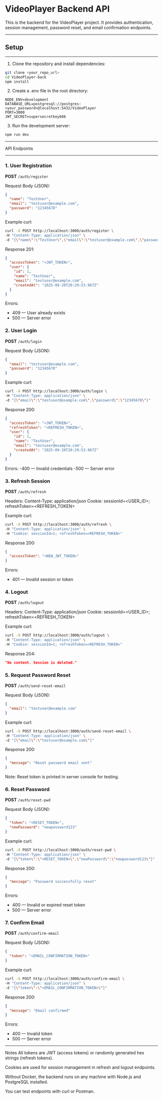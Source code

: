 # VideoPlayer Backend API

This is the backend for the VideoPlayer project. It provides authentication, session management, password reset, and email confirmation endpoints.

---

## Setup

---

1. Clone the repository and install dependencies:

```bash
git clone <your_repo_url>
cd VideoPlayer-back
npm install
```

2. Create a .env file in the root directory:

```env
NODE_ENV=development
DATABASE_URL=postgresql://postgres:<your_password>@localhost:5432/VideoPlayer
PORT=3000
JWT_SECRET=supersecretkey666
```

3. Run the development server:

```bash
npm run dev
```

---

API Endpoints

---

### 1. User Registration

**POST** `/auth/register`

Request Body (JSON):

```json
{
  "name": "TestUser",
  "email": "testuser@example.com",
  "password": "12345678"
}
```

Example curl:

```bash
curl -X POST http://localhost:3000/auth/register \
-H "Content-Type: application/json" \
-d "{\"name\":\"TestUser\",\"email\":\"testuser@example.com\",\"password\":\"12345678\"}"
```

Response 201:

```json
{
  "accessToken": "<JWT_TOKEN>",
  "user": {
    "id": 1,
    "name": "TestUser",
    "email": "testuser@example.com",
    "createdAt": "2025-09-20T20:29:53.967Z"
  }
}
```

Errors:

- 409 — User already exists
- 500 — Server error

### 2. User Login

**POST** `/auth/login`

Request Body (JSON):

```json
{
  "email": "testuser@example.com",
  "password": "12345678"
}
```

Example curl:

```bash
curl -X POST http://localhost:3000/auth/login \
-H "Content-Type: application/json" \
-d "{\"email\":\"testuser@example.com\",\"password\":\"12345678\"}"
```

Response 200:

```json
{
  "accessToken": "<JWT_TOKEN>",
  "refreshToken": "<REFRESH_TOKEN>",
  "user": {
    "id": 1,
    "name": "TestUser",
    "email": "testuser@example.com",
    "createdAt": "2025-09-20T20:29:53.967Z"
  }
}
```

Errors:
-400 — Invalid credentials
-500 — Server error

### 3. Refresh Session

**POST** `/auth/refresh`

Headers:
Content-Type: application/json
Cookie: sessionId=<USER_ID>; refreshToken=<REFRESH_TOKEN>

Example curl:

```bash
curl -X POST http://localhost:3000/auth/refresh \
-H "Content-Type: application/json" \
-H "Cookie: sessionId=1; refreshToken=<REFRESH_TOKEN>"
```

Response 200:

```json
{
  "accessToken": "<NEW_JWT_TOKEN>"
}
```

Errors:

- 401 — Invalid session or token

### 4. Logout

**POST** `/auth/logout`

Headers:
Content-Type: application/json
Cookie: sessionId=<USER_ID>; refreshToken=<REFRESH_TOKEN>

Example curl:

```bash
curl -X POST http://localhost:3000/auth/logout \
-H "Content-Type: application/json" \
-H "Cookie: sessionId=1; refreshToken=<REFRESH_TOKEN>"
```

Response 204:

```json
"No content. Session is deleted."
```

### 5. Request Password Reset

**POST** `/auth/send-reset-email`

Request Body (JSON):

```json
{
  "email": "testuser@example.com"
}
```

Example curl:

```bash
curl -X POST http://localhost:3000/auth/send-reset-email \
-H "Content-Type: application/json" \
-d "{\"email\":\"testuser@example.com\"}"
```

Response 200:

```json
{
  "message": "Reset password email sent"
}
```

Note: Reset token is printed in server console for testing.

### 6. Reset Password

**POST** `/auth/reset-pwd`

Request Body (JSON):

```json
{
  "token": "<RESET_TOKEN>",
  "newPassword": "newpassword123"
}
```

Example curl:

```bash
curl -X POST http://localhost:3000/auth/reset-pwd \
-H "Content-Type: application/json" \
-d "{\"token\":\"<RESET_TOKEN>\",\"newPassword\":\"newpassword123\"}"
```

Response 200:

```json
{
  "message": "Password successfully reset"
}
```

Errors:

- 400 — Invalid or expired reset token
- 500 — Server error

### 7. Confirm Email

**POST** `/auth/confirm-email`

Request Body (JSON):

```json
{
  "token": "<EMAIL_CONFIRMATION_TOKEN>"
}
```

Example curl:

```bash
curl -X POST http://localhost:3000/auth/confirm-email \
-H "Content-Type: application/json" \
-d "{\"token\":\"<EMAIL_CONFIRMATION_TOKEN>\"}"
```

Response 200:

```json
{
  "message": "Email confirmed"
}
```

Errors:

- 400 — Invalid token
- 500 — Server error

---

Notes
All tokens are JWT (access tokens) or randomly generated hex strings (refresh tokens).

Cookies are used for session management in refresh and logout endpoints.

Without Docker, the backend runs on any machine with Node.js and PostgreSQL installed.

You can test endpoints with curl or Postman.
